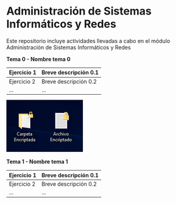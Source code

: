 # Administración de Sistemas Informáticos y Redes
Este repositorio incluye actividades llevadas a cabo en el módulo Administración de Sistemas Informáticos y Redes


**Tema 0 - Nombre tema 0**

| Ejercicio 1 | Breve descripción 0.1 |
| --- | --- |
| Ejercicio 2 | Breve descripción 0.2 |
| ... | ... |

![](img/Screenshot_4.png)

**Tema 1 - Nombre tema 1**

| Ejercicio 1 | Breve descripción 0.1 |
| --- | --- |
| Ejercicio 2 | Breve descripción 0.2 |
| ... | ... |
